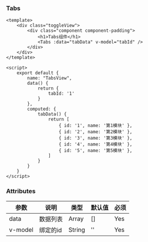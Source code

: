 ### Tabs

<template>
    <div class="toggleView">
        <div class="component component-padding">
            <h1>Tabs组件</h1>
            <Tabs :data="tabData" v-model="tabId" />
        </div>
    </div>
</template>

<script>
    export default {
        name: "TabsView",
        data() {
            return {
                tabId: '1'
            }
        },
        computed: {
            tabData() {
                return [
                    { id: '1', name: '第1模块' },
                    { id: '2', name: '第2模块' },
                    { id: '3', name: '第3模块' },
                    { id: '4', name: '第4模块' },
                    { id: '5', name: '第5模块' },
                ]
            }
        }
    }
</script>

```vue
<template>
    <div class="toggleView">
        <div class="component component-padding">
            <h1>Tabs组件</h1>
            <Tabs :data="tabData" v-model="tabId" />
        </div>
    </div>
</template>

<script>
    export default {
        name: "TabsView",
        data() {
            return {
                tabId: '1'
            }
        },
        computed: {
            tabData() {
                return [
                    { id: '1', name: '第1模块' },
                    { id: '2', name: '第2模块' },
                    { id: '3', name: '第3模块' },
                    { id: '4', name: '第4模块' },
                    { id: '5', name: '第5模块' },
                ]
            }
        }
    }
</script>

```

### Attributes

| 参数     | 说明  | 类型    | 默认值  | 必须    |
| ------- | ---- | ------ | ------- | ------ |
| data    | 数据列表 | Array | [] | Yes     |
| v-model    | 绑定的id | String | '' | Yes     |